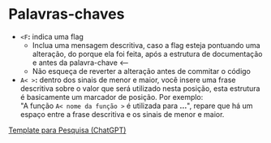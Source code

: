 # Palavras-chaves

- `<F`**:** indica uma flag
    + Inclua uma mensagem descritiva, caso a flag esteja pontuando uma alteração, do porque ela foi feita, após a estrutura de documentação e antes da palavra-chave <--
    + Não esqueça de reverter a alteração antes de commitar o código
- `A< >`**:** dentro dos sinais de menor e maior, você insere uma frase descritiva sobre o valor que será utilizado nesta posição, esta estrutura é basicamente um marcador de posição. Por exemplo:  
    "A função `A< nome da função >` é utilizada para **...**", repare que há um espaço entre a frase descritiva e os sinais de menor e maior.

[Template para Pesquisa (ChatGPT)](./ChatGPT.md)